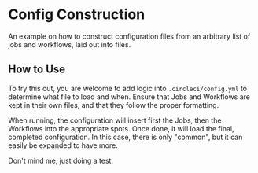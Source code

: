 # Config Construction

An example on how to construct configuration files from an arbitrary list of jobs and workflows, laid out into files.

## How to Use

To try this out, you are welcome to add logic into `.circleci/config.yml` to determine what file to load and when. Ensure that Jobs and Workflows are kept in their own files,
and that they follow the proper formatting.

When running, the configuration will insert first the Jobs, then the Workflows into the appropriate spots. Once done, it will load the final, completed configuration. In this case, there is only "common", but it can easily be expanded to have more.

Don't mind me, just doing a test.
